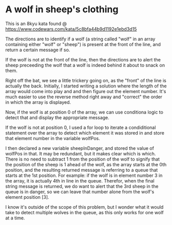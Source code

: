 # A wolf in sheep's clothing

This is an 8kyu kata found @ https://www.codewars.com/kata/5c8bfa44b9d1192e1ebd3d15

The directions are to identify if a wolf (a string called "wolf" in an array containing either "wolf" or "sheep") is present at the front of the line, and return a certain message if so.

If the wolf is not at the front of the line, then the directions are to alert the sheep preceeding the wolf that a wolf is indeed behind it about to snack on them.

Right off the bat, we see a little trickery going on, as the "front" of the line is actually the back. Initially, I started writing a solution where the length of the array would come into play and and then figure out the element number. It's much easier to use the reverse method right away and "correct" the order in which the array is displayed.

Now, if the wolf is at position 0 of the array, we can use conditiona logic to detect that and display the appropriate message.

If the wolf is not at position 0, I used a for loop to iterate a condiditional statement over the array to detect which element it was stored in and store that element number in the variable wolfPos.

I then declared a new variable sheepInDanger, and stored the value of wolfPos in that. It may be redundant, but it makes clear which is which. There is no need to subtract 1 from the position of the wolf to signify that the position of the sheep is 1 ahead of the wolf, as the array starts at the 0th position, and the resulting returned message is referring to a queue that starts at the 1st position. For example: if the wolf is in element number 3 in the array, it is actually 4th in line in the queue. Therefor, when the final string message is returned, we do want to alert that the 3rd sheep in the queue is in danger, so we can leave that number alone from the wolf's element position [3].

I know it's outside of the scope of this problem, but I wonder what it would take to detect multiple wolves in the queue, as this only works for one wolf at a time.

